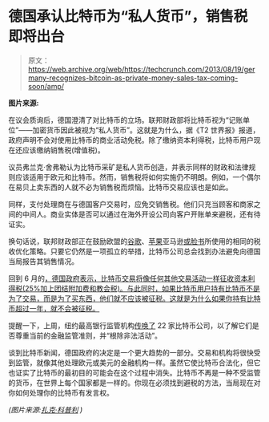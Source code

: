 # 德国承认比特币为“私人货币”，销售税即将出台

> 原文：<https://web.archive.org/web/https://techcrunch.com/2013/08/19/germany-recognizes-bitcoin-as-private-money-sales-tax-coming-soon/amp/>

 <amp-img src="https://web.archive.org/web/20230312073130im_/https://techcrunch.com/wp-content/uploads/2013/08/bitcoin.jpg?w=1024" class="attachment-post-thumbnail size-post-thumbnail wp-post-image amp-wp-enforced-sizes i-amphtml-layout-intrinsic i-amphtml-layout-size-defined" alt="" srcset="https://web.archive.org/web/20230312073130im_/https://techcrunch.com/wp-content/uploads/2013/08/bitcoin.jpg 2448w, https://web.archive.org/web/20230312073130im_/https://techcrunch.com/wp-content/uploads/2013/08/bitcoin.jpg?resize=150,150 150w, https://web.archive.org/web/20230312073130im_/https://techcrunch.com/wp-content/uploads/2013/08/bitcoin.jpg?resize=300,300 300w, https://web.archive.org/web/20230312073130im_/https://techcrunch.com/wp-content/uploads/2013/08/bitcoin.jpg?resize=768,768 768w, https://web.archive.org/web/20230312073130im_/https://techcrunch.com/wp-content/uploads/2013/08/bitcoin.jpg?resize=680,680 680w, https://web.archive.org/web/20230312073130im_/https://techcrunch.com/wp-content/uploads/2013/08/bitcoin.jpg?resize=1536,1536 1536w, https://web.archive.org/web/20230312073130im_/https://techcrunch.com/wp-content/uploads/2013/08/bitcoin.jpg?resize=2048,2048 2048w, https://web.archive.org/web/20230312073130im_/https://techcrunch.com/wp-content/uploads/2013/08/bitcoin.jpg?resize=1200,1200 1200w, https://web.archive.org/web/20230312073130im_/https://techcrunch.com/wp-content/uploads/2013/08/bitcoin.jpg?resize=32,32 32w, https://web.archive.org/web/20230312073130im_/https://techcrunch.com/wp-content/uploads/2013/08/bitcoin.jpg?resize=50,50 50w, https://web.archive.org/web/20230312073130im_/https://techcrunch.com/wp-content/uploads/2013/08/bitcoin.jpg?resize=64,64 64w, https://web.archive.org/web/20230312073130im_/https://techcrunch.com/wp-content/uploads/2013/08/bitcoin.jpg?resize=96,96 96w, https://web.archive.org/web/20230312073130im_/https://techcrunch.com/wp-content/uploads/2013/08/bitcoin.jpg?resize=128,128 128w" layout="intrinsic" i-amphtml-layout="intrinsic"><i-amphtml-sizer class="i-amphtml-sizer"></i-amphtml-sizer></amp-img> 

**图片来源:**

在议会质询后，德国澄清了对比特币的立场。联邦财政部将比特币视为“记账单位”——加密货币因此被视为“私人货币”。这就是为什么，据《T2 世界报》报道，政府声明不会对使用比特币的商业活动免税。除了缴纳资本利得税，比特币用户现在还应该缴纳销售税(增值税)。

议员弗兰克·舍弗勒认为比特币采矿是私人货币创造，并表示同样的财政和法律规则应该适用于欧元和比特币。然而，销售税将如何实施仍不明朗。例如，一个偶尔在易贝上卖东西的人就不必为销售税而烦恼。比特币交易应该也是如此。

同样，支付处理商在与德国客户交易时，应免交销售税。他们只充当顾客和商家之间的中间人。商业实体是否可以通过在海外开设公司向客户开账单来避税，还有待证实。

换句话说，联邦财政部正在鼓励欧盟的[谷歌](https://web.archive.org/web/20230312073130/https://techcrunch.com/2012/11/01/google-france-faces-fine-of-1-billion-for-tax-noncompliance-google-denies/)、[苹果](https://web.archive.org/web/20230312073130/http://www.senat.fr/leg/ppl11-682.html)亚马逊[或](https://web.archive.org/web/20230312073130/http://www.theguardian.com/technology/2012/oct/10/facebook-uk-taxes)[脸书](https://web.archive.org/web/20230312073130/http://www.theguardian.com/technology/2012/oct/10/facebook-uk-taxes)所使用的相同的税收优化策略。只要它仍然是一项孤立的举措，比特币公司总会找到办法避免向德国当局报告其销售情况。

回到 6 月的[，德国政府表示，比特币交易将像任何其他交易活动一样征收资本利得税(25%加上团结附加费和教会税)。与此同时，如果比特币用户持有比特币不是为了交易，而是为了买东西，他们就不应该被征税。这就是为什么如果你持有比特币超过一年，就不会被征税。](https://web.archive.org/web/20230312073130/http://www.welt.de/finanzen/geldanlage/article117493178/Bitcoin-Geschaefte-sind-nach-einem-Jahr-steuerfrei.html)

提醒一下，上周，纽约最高银行监管机构[传唤了](https://web.archive.org/web/20230312073130/https://techcrunch.com/2013/08/13/new-yorks-financial-services-subpoenas-bitcoin-firms-to-root-out-illegal-activity/) 22 家比特币公司，以了解它们是否尊重当前的金融监管准则，并“根除非法活动”。

谈到比特币新闻，德国政府的决定是一个更大趋势的一部分。交易和机构将很快受到监管，就像其他处理欧元或美元的金融机构一样。虽然它使比特币合法化，但它也证实了比特币的最初目的可能会在这个过程中消失。比特币不再是一种不受监管的货币，在世界上每个国家都是一样的。你现在必须找到避税的方法，当局现在对你如何处理你的比特币有发言权。

*(图片来源:[扎克·科普利](https://web.archive.org/web/20230312073130/http://www.flickr.com/photos/zcopley/8753275612/) )*

<amp-analytics data-credentials="include" class="i-amphtml-layout-fixed i-amphtml-layout-size-defined" i-amphtml-layout="fixed"></amp-analytics>